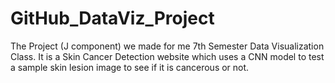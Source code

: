 # GitHub_DataViz_Project
The Project (J component) we made for me 7th Semester Data Visualization Class. It is a Skin Cancer Detection website which uses a CNN model to test a sample skin lesion image to see if it is cancerous or not.
